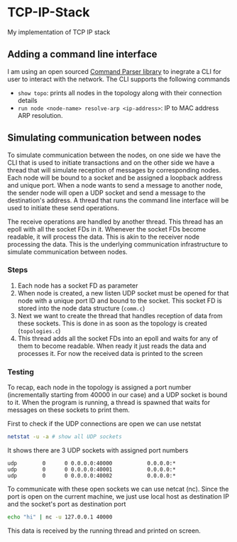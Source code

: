 # TCP-IP-Stack
My implementation of TCP IP stack

## Adding a command line interface
I am using an open sourced [Command Parser library](https://github.com/sachinites/CommandParser) to inegrate a CLI for user to interact with the network. The CLI supports the following commands
 * `show topo`: prints all nodes in the topology along with their connection details
 * `run node <node-name> resolve-arp <ip-address>`: IP to MAC address ARP resolution.


## Simulating communication between nodes
To simulate communication between the nodes, on one side we have
the CLI that is used to initiate transactions and on the other side
we have a thread that will simulate reception of messages by corresponding
nodes. Each node will be bound to a socket and be assigned a loopback address and unique port. When a node wants to send a message to another node, the sender node will open a UDP socket and send a message to the destination's address. A thread that runs the command line interface will be used to initiate these send operations.


The receive operations are handled by another thread. This thread has an epoll with all the socket FDs in it. Whenever the socket FDs become readable, it will process the data. This is akin to the receiver node processing the data. This is the underlying communication infrastructure to simulate communication between nodes.

### Steps
1. Each node has a socket FD as parameter
2. When node is created, a new listen UDP socket must be opened for that node with a unique port ID and bound to the socket. This socket FD is stored into the node data structure (`comm.c`)
3. Next we want to create the thread that handles reception of data from these sockets. This is done in as soon as the topology is created (`topologies.c`)
4. This thread adds all the socket FDs into an epoll and waits for any of them to become readable. When ready it just reads the data and processes it. For now the received data is printed to the screen

### Testing
To recap, each node in the topology is assigned a port number (incrementally starting from 40000 in our case) and a UDP socket is bound to it. When the program is running, a thread is spawned that waits for messages on these sockets to print them.

First to check if the UDP connections are open we can use netstat
```bash
netstat -u -a # show all UDP sockets
```

It shows there are 3 UDP sockets with assigned port numbers
```
udp        0      0 0.0.0.0:40000           0.0.0.0:*
udp        0      0 0.0.0.0:40001           0.0.0.0:*
udp        0      0 0.0.0.0:40002           0.0.0.0:*
```

To communicate with these open sockets we can use netcat (nc). Since the port is open on the current machine, we just use local host as destination IP and the socket's port as destination port
```bash
echo "hi" | nc -u 127.0.0.1 40000
```

This data is received by the running thread and printed on screen.


